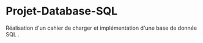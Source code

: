 # Projet-Database-SQL
Réalisation d'un cahier de charger et implémentation d'une base de donnée SQL .
